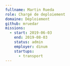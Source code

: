 ```yaml
---
fullname: Martin Rueda
role: Chargé de deploiement
domaine: Déploiement
github: mruedar
missions:
  - start: 2019-06-03
    end: 2019-08-03
    status: admin
    employer: dinum
    startups:
      - transport
---
```

